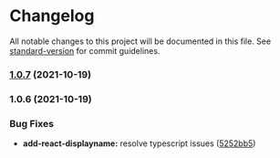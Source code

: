 # Changelog

All notable changes to this project will be documented in this file. See [standard-version](https://github.com/conventional-changelog/standard-version) for commit guidelines.

### [1.0.7](https://github.com/alloc/wana/compare/@wana/babel-plugin-add-react-displayname@1.0.6...@wana/babel-plugin-add-react-displayname@1.0.7) (2021-10-19)

### 1.0.6 (2021-10-19)

### Bug Fixes

- **add-react-displayname:** resolve typescript issues ([5252bb5](https://github.com/alloc/wana/commit/5252bb5ed1619aa75229074e0b94f5e9a2ba2c16))
